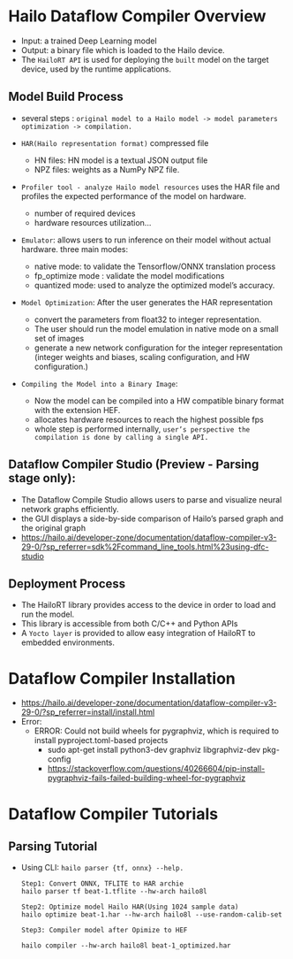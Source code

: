 # Hailo Dataflow Compiler Overview

+ Input: a trained Deep Learning model
+ Output: a binary file which is loaded to the Hailo device.
+ The `HailoRT API` is used for deploying the `built` model on the target device, used by the runtime applications.

## Model Build Process
  + several steps : `original model to a Hailo model -> model parameters optimization -> compilation.`
  + `HAR(Hailo representation format)` compressed file
    + HN files: HN model is a textual JSON output file 
    + NPZ files: weights as a NumPy NPZ file.

  + `Profiler tool - analyze Hailo model resources` uses the HAR file and profiles the expected performance of the model on hardware.
    + number of required devices
    + hardware resources utilization...
  + `Emulator`: allows users to run inference on their model without actual hardware. three main modes:
    + native mode: to validate the Tensorflow/ONNX translation process
    + fp_optimize mode : validate the model modifications
    + quantized mode: used to analyze the optimized model’s accuracy.
  + `Model Optimization`: After the user generates the HAR representation
    +  convert the parameters from float32 to integer representation.
    + The user should run the model emulation in native mode on a small set of images
    + generate a new network configuration for the integer representation (integer weights and biases, scaling configuration, and HW configuration.)
  + `Compiling the Model into a Binary Image`:
    + Now the model can be compiled into a HW compatible binary format with the extension HEF.
    + allocates hardware resources to reach the highest possible fps 
    + whole step is performed internally, `user’s perspective the compilation is done by calling a single API.`

## Dataflow Compiler Studio (Preview - Parsing stage only):
  + The Dataflow Compile Studio allows users to parse and visualize neural network graphs efficiently.
  + the GUI displays a side-by-side comparison of Hailo’s parsed graph and the original graph
  + https://hailo.ai/developer-zone/documentation/dataflow-compiler-v3-29-0/?sp_referrer=sdk%2Fcommand_line_tools.html%23using-dfc-studio

## Deployment Process
+ The HailoRT library provides access to the device in order to load and run the model.
+ This library is accessible from both C/C++ and Python APIs
+ A `Yocto layer` is provided to allow easy integration of HailoRT to embedded environments.

# Dataflow Compiler Installation
+ https://hailo.ai/developer-zone/documentation/dataflow-compiler-v3-29-0/?sp_referrer=install/install.html
+ Error:
  + ERROR: Could not build wheels for pygraphviz, which is required to install pyproject.toml-based projects
    + sudo apt-get install python3-dev graphviz libgraphviz-dev pkg-config
    + https://stackoverflow.com/questions/40266604/pip-install-pygraphviz-fails-failed-building-wheel-for-pygraphviz

# Dataflow Compiler Tutorials 
## Parsing Tutorial
+ Using CLI: `hailo parser {tf, onnx} --help.`
    ```
    Step1: Convert ONNX, TFLITE to HAR archie
    hailo parser tf beat-1.tflite --hw-arch hailo8l
  
    Step2: Optimize model Hailo HAR(Using 1024 sample data)
    hailo optimize beat-1.har --hw-arch hailo8l --use-random-calib-set
     
    Step3: Compiler model after Opimize to HEF
    
    hailo compiler --hw-arch hailo8l beat-1_optimized.har
     
    ```